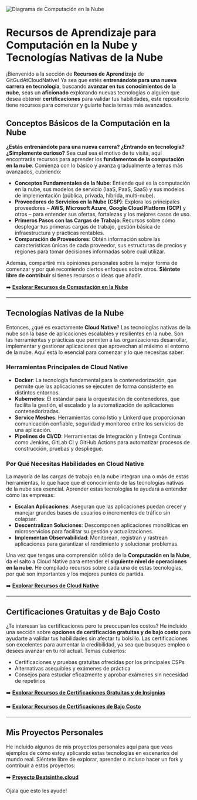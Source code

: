 ![Diagrama de Computación en la Nube](https://miro.medium.com/v2/resize:fit:1400/format:webp/0*8umCidPiVa_zH54D)

# Recursos de Aprendizaje para Computación en la Nube y Tecnologías Nativas de la Nube

¡Bienvenido a la sección de **Recursos de Aprendizaje** de GitGudAtCloudNative! Ya sea que estés **entrenándote para una nueva carrera en tecnología**, buscando **avanzar en tus conocimientos de la nube**, seas un **aficionado** explorando nuevas tecnologías o alguien que desea obtener **certificaciones** para validar tus habilidades, este repositorio tiene recursos para comenzar y guiarte hacia temas más avanzados.

## Conceptos Básicos de la Computación en la Nube

**¿Estás entrenándote para una nueva carrera? ¿Entrando en tecnología? ¿Simplemente curioso?** Sea cual sea el motivo de tu visita, aquí encontrarás recursos para aprender los **fundamentos de la computación en la nube**. Comienza con lo básico y avanza gradualmente a temas más avanzados, cubriendo:

- **Conceptos Fundamentales de la Nube**: Entiende qué es la computación en la nube, sus modelos de servicio (IaaS, PaaS, SaaS) y sus modelos de implementación (pública, privada, híbrida, multi-nube).
- **Proveedores de Servicios en la Nube (CSP)**: Explora los principales proveedores – **AWS**, **Microsoft Azure**, **Google Cloud Platform (GCP)** y otros – para entender sus ofertas, fortalezas y los mejores casos de uso.
- **Primeros Pasos con las Cargas de Trabajo**: Recursos sobre cómo desplegar tus primeras cargas de trabajo, gestión básica de infraestructura y prácticas rentables.
- **Comparación de Proveedores**: Obtén información sobre las características únicas de cada proveedor, sus estructuras de precios y regiones para tomar decisiones informadas sobre cuál utilizar.

Además, compartiré mis opiniones personales sobre la mejor forma de comenzar y por qué recomiendo ciertos enfoques sobre otros. **Siéntete libre de contribuir** si tienes recursos o ideas que añadir.

➡️ **[Explorar Recursos de Computación en la Nube](https://github.com/catinahat85/GitGudAtCloudNative/tree/Spanish/learning-resources/cloudcomputing)**

---

## Tecnologías Nativas de la Nube

Entonces, ¿qué es exactamente **Cloud Native**? Las tecnologías nativas de la nube son la base de aplicaciones escalables y resilientes en la nube. Son las herramientas y prácticas que permiten a las organizaciones desarrollar, implementar y gestionar aplicaciones que aprovechan al máximo el entorno de la nube. Aquí está lo esencial para comenzar y lo que necesitas saber:

### Herramientas Principales de Cloud Native

- **Docker**: La tecnología fundamental para la contenedorización, que permite que las aplicaciones se ejecuten de forma consistente en distintos entornos.
- **Kubernetes**: El estándar para la orquestación de contenedores, que facilita la gestión, el escalado y la automatización de aplicaciones contenedorizadas.
- **Service Meshes**: Herramientas como Istio y Linkerd que proporcionan comunicación confiable, seguridad y monitoreo entre los servicios de una aplicación.
- **Pipelines de CI/CD**: Herramientas de Integración y Entrega Continua como Jenkins, GitLab CI y GitHub Actions para automatizar procesos de construcción, pruebas y despliegue.

### Por Qué Necesitas Habilidades en Cloud Native

La mayoría de las cargas de trabajo en la nube integran una o más de estas herramientas, lo que hace que el conocimiento de las tecnologías nativas de la nube sea esencial. Aprender estas tecnologías te ayudará a entender cómo las empresas:

- **Escalan Aplicaciones**: Aseguran que las aplicaciones puedan crecer y manejar grandes bases de usuarios o incrementos de tráfico sin colapsar.
- **Descentralizan Soluciones**: Descomponen aplicaciones monolíticas en microservicios para facilitar su gestión y actualizaciones.
- **Implementan Observabilidad**: Monitorean, registran y rastrean aplicaciones para garantizar el rendimiento y solucionar problemas.

Una vez que tengas una comprensión sólida de la **Computación en la Nube**, da el salto a Cloud Native para entender el **siguiente nivel de operaciones en la nube**. He compilado recursos sobre cada una de estas tecnologías, por qué son importantes y los mejores puntos de partida.

➡️ **[Explorar Recursos de Cloud Native](https://github.com/catinahat85/GitGudAtCloudNative/tree/Spanish/learning-resources/kubernetes)**

---

## Certificaciones Gratuitas y de Bajo Costo

¿Te interesan las certificaciones pero te preocupan los costos? He incluido una sección sobre **opciones de certificación gratuitas y de bajo costo** para ayudarte a validar tus habilidades sin afectar tu bolsillo. Las certificaciones son excelentes para aumentar la credibilidad, ya sea que busques empleo o desees avanzar en tu rol actual. Temas cubiertos:

- Certificaciones y pruebas gratuitas ofrecidas por los principales CSPs
- Alternativas asequibles y exámenes de práctica
- Consejos para estudiar eficazmente y aprobar exámenes sin necesidad de repetirlos

➡️ **[Explorar Recursos de Certificaciones Gratuitas y de Insignias](https://github.com/catinahat85/GitGudAtCloudNative/tree/Spanish/learning-resources/freecertifications)**

➡️ **[Explorar Recursos de Certificaciones de Bajo Costo](https://github.com/catinahat85/GitGudAtCloudNative/tree/Spanish/learning-resources/lowcostcertifications)**

---

## Mis Proyectos Personales

He incluido algunos de mis proyectos personales aquí para que veas ejemplos de cómo estoy aplicando estas tecnologías en escenarios del mundo real. Siéntete libre de explorar, aprender o incluso hacer un fork y contribuir a estos proyectos:

➡️ **[Proyecto Beatsinthe.cloud](https://github.com/catinahat85/GitGudAtCloudNative/tree/Spanish/Projects)**


Ojala que esto les ayude!
